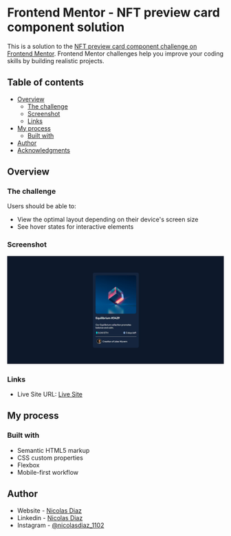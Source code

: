 # Frontend Mentor - NFT preview card component solution

This is a solution to the [NFT preview card component challenge on Frontend Mentor](https://www.frontendmentor.io/challenges/nft-preview-card-component-SbdUL_w0U). Frontend Mentor challenges help you improve your coding skills by building realistic projects. 

## Table of contents

- [Overview](#overview)
  - [The challenge](#the-challenge)
  - [Screenshot](#screenshot)
  - [Links](#links)
- [My process](#my-process)
  - [Built with](#built-with)
- [Author](#author)
- [Acknowledgments](#acknowledgments)

## Overview

### The challenge

Users should be able to:

- View the optimal layout depending on their device's screen size
- See hover states for interactive elements

### Screenshot

![](./screenshot.jpg)

### Links

- Live Site URL: [Live Site](https://nicolas1102.github.io/basic-website/)

## My process

### Built with

- Semantic HTML5 markup
- CSS custom properties
- Flexbox
- Mobile-first workflow

## Author

- Website - [Nicolas Diaz](https://nicolas1102.github.io/portfolio/)
- Linkedin - [Nicolas Diaz](www.linkedin.com/in/nicolas-diaz-vargas)
- Instagram - [@nicolasdiaz_1102](https://www.instagram.com/nicolasdiaz_1102/?theme=dark)